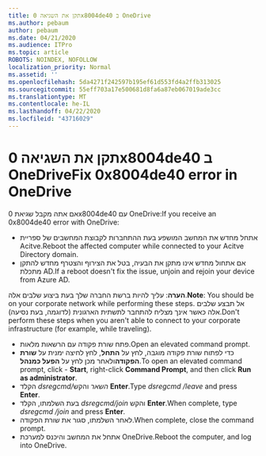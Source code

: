 ```yaml
---
title: תקן את השגיאה 0x8004de40 ב OneDrive
ms.author: pebaum
author: pebaum
ms.date: 04/21/2020
ms.audience: ITPro
ms.topic: article
ROBOTS: NOINDEX, NOFOLLOW
localization_priority: Normal
ms.assetid: ''
ms.openlocfilehash: 5da4271f242597b195ef61d553fd4a2ffb313025
ms.sourcegitcommit: 55eff703a17e500681d8fa6a87eb067019ade3cc
ms.translationtype: MT
ms.contentlocale: he-IL
ms.lasthandoff: 04/22/2020
ms.locfileid: "43716029"
---
```

# <a name="fix-0x8004de40-error-in-onedrive"></a><span data-ttu-id="fe5f1-102">תקן את השגיאה 0x8004de40 ב OneDrive</span><span class="sxs-lookup"><span data-stu-id="fe5f1-102">Fix 0x8004de40 error in OneDrive</span></span>

<span data-ttu-id="fe5f1-103">אם אתה מקבל שגיאת 0x8004de40 עם OneDrive:</span><span class="sxs-lookup"><span data-stu-id="fe5f1-103">If you receive an 0x8004de40 error with OneDrive:</span></span>

- <span data-ttu-id="fe5f1-104">אתחל מחדש את המחשב המושפע בעת ההתחברות לקבוצת המחשבים של ספריית Acitve.</span><span class="sxs-lookup"><span data-stu-id="fe5f1-104">Reboot the affected computer while connected to your Acitve Directory domain.</span></span>
- <span data-ttu-id="fe5f1-105">אם אתחול מחדש אינו מתקן את הבעיה, בטל את הצירוף והצטרף מחדש להתקן מתכלת AD.</span><span class="sxs-lookup"><span data-stu-id="fe5f1-105">If a reboot doesn't fix the issue, unjoin and rejoin your device from Azure AD.</span></span> 

<span data-ttu-id="fe5f1-106">**הערה**: עליך להיות ברשת החברה שלך בעת ביצוע שלבים אלה.</span><span class="sxs-lookup"><span data-stu-id="fe5f1-106">**Note**: You should be on your corporate network while performing these steps.</span></span> <span data-ttu-id="fe5f1-107">אל תבצע שלבים אלה כאשר אינך מצליח להתחבר לתשתית הארגונית (לדוגמה, בעת נסיעה).</span><span class="sxs-lookup"><span data-stu-id="fe5f1-107">Don't perform these steps when you aren't able to connect to your corporate infrastructure (for example, while traveling).</span></span> 

- <span data-ttu-id="fe5f1-108">פתח שורת פקודה עם הרשאות מלאות.</span><span class="sxs-lookup"><span data-stu-id="fe5f1-108">Open an elevated command prompt.</span></span> 
- <span data-ttu-id="fe5f1-109">כדי לפתוח שורת פקודה מוגבה, לחץ על **התחל**, לחץ לחיצה ימנית על **שורת הפקודה**ולאחר מכן לחץ על **הפעל כמנהל**.</span><span class="sxs-lookup"><span data-stu-id="fe5f1-109">To open an elevated command prompt, click - **Start**, right-click **Command Prompt**, and then click **Run as administrator**.</span></span>
- <span data-ttu-id="fe5f1-110">הקלד *dsregcmd/השאר* והקש **Enter**.</span><span class="sxs-lookup"><span data-stu-id="fe5f1-110">Type *dsregcmd /leave* and press **Enter**.</span></span>
- <span data-ttu-id="fe5f1-111">בעת השלמתו, הקלד *dsregcmd/join* והקש **Enter**.</span><span class="sxs-lookup"><span data-stu-id="fe5f1-111">When complete, type *dsregcmd /join* and press **Enter**.</span></span>
- <span data-ttu-id="fe5f1-112">לאחר השלמתו, סגור את שורת הפקודה.</span><span class="sxs-lookup"><span data-stu-id="fe5f1-112">When complete, close the command prompt.</span></span>
- <span data-ttu-id="fe5f1-113">אתחל את המחשב והיכנס למערכת OneDrive.</span><span class="sxs-lookup"><span data-stu-id="fe5f1-113">Reboot the computer, and log into OneDrive.</span></span>